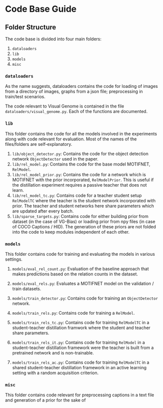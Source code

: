 # Code Base Guide

## Folder Structure

The code base is divided into four main folders:  

1. `dataloaders`
1. `lib`
1. `models`
1. `misc`

### `dataloaders`

As the name suggests, dataloaders contains the code for loading of images from a directory of images, graphs from a json file; preprocessing in train/test scenarios.

The code relevant to Visual Genome is contained in the file `dataloaders/visual_genome.py`. Each of the functions are documented.

### `lib`

This folder contains the code for all the models involved in the experiments along with code relevant for evaluation. Most of the names of the files/folders are self-explanatory.

1. `lib/object_detector.py`: Contains the code for the object detection network `ObjectDetector` used in the paper.
1. `lib/rel_model.py`: Contains the code for the base model MOTIFNET, `RelModel`.
1. `lib/rel_model_prior.py`: Contains the code for a network which is MOTIFNET with the prior incorporated, `RelModelPrior`. This is useful if the distillation experiment requires a passive teacher that does not learn.
1. `lib/rel_model_tc.py`: Contains code for a teacher student setup `RelModelTC` where the teacher is the student network incorporated with prior. The teacher and student networks here share parameters which are updated after every batch.
1. `lib/sparse_targets.py`: Contains code for either building prior from dataset (in the case of VG-Bias) or loading prior from npy files (in case of COCO Captions / HID). The generation of these priors are not folded into the code to keep modules independent of each other.

### `models`

This folder contains code for training and evaluating the models in various settings.

1. `models/eval_rel_count.py`: Evaluation of the baseline approach that makes predictions based on the relation counts in the dataset.
1. `models/eval_rels.py`: Evaluates a MOTIFNET model on the validation / train datasets.

1. `models/train_detector.py`: Contains code for training an `ObjectDetector` network.
1. `models/train_rels.py`: Contains code for training a `RelModel`.
1. `models/train_rels_tc.py`: Contains code for training `RelModelTC` in a student-teacher distillation framwork where the student and teacher share parameters.
1. `models/train_rels_it.py`: Contains code for training `RelModel` in a student-teacher distillation framework were the teacher is built from a pretrained network and is non-trainable.
1. `models/train_rels_ac.py`: Contains code for training `RelModelTC` in a shared student-teacher distillation framework in an active learning setting with a random acquisition criterion.

### `misc`

This folder contains code relevant for preprocessing captions in a text file and generation of a prior for the sake of 
